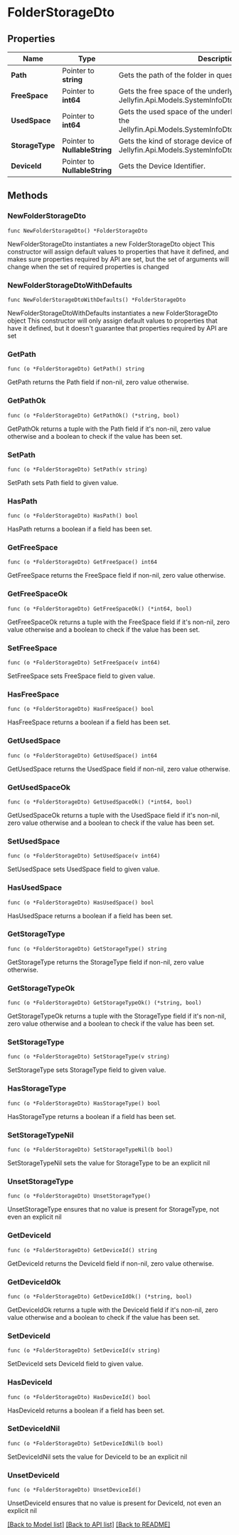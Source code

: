 # FolderStorageDto

## Properties

Name | Type | Description | Notes
------------ | ------------- | ------------- | -------------
**Path** | Pointer to **string** | Gets the path of the folder in question. | [optional] 
**FreeSpace** | Pointer to **int64** | Gets the free space of the underlying storage device of the Jellyfin.Api.Models.SystemInfoDtos.FolderStorageDto.Path. | [optional] 
**UsedSpace** | Pointer to **int64** | Gets the used space of the underlying storage device of the Jellyfin.Api.Models.SystemInfoDtos.FolderStorageDto.Path. | [optional] 
**StorageType** | Pointer to **NullableString** | Gets the kind of storage device of the Jellyfin.Api.Models.SystemInfoDtos.FolderStorageDto.Path. | [optional] 
**DeviceId** | Pointer to **NullableString** | Gets the Device Identifier. | [optional] 

## Methods

### NewFolderStorageDto

`func NewFolderStorageDto() *FolderStorageDto`

NewFolderStorageDto instantiates a new FolderStorageDto object
This constructor will assign default values to properties that have it defined,
and makes sure properties required by API are set, but the set of arguments
will change when the set of required properties is changed

### NewFolderStorageDtoWithDefaults

`func NewFolderStorageDtoWithDefaults() *FolderStorageDto`

NewFolderStorageDtoWithDefaults instantiates a new FolderStorageDto object
This constructor will only assign default values to properties that have it defined,
but it doesn't guarantee that properties required by API are set

### GetPath

`func (o *FolderStorageDto) GetPath() string`

GetPath returns the Path field if non-nil, zero value otherwise.

### GetPathOk

`func (o *FolderStorageDto) GetPathOk() (*string, bool)`

GetPathOk returns a tuple with the Path field if it's non-nil, zero value otherwise
and a boolean to check if the value has been set.

### SetPath

`func (o *FolderStorageDto) SetPath(v string)`

SetPath sets Path field to given value.

### HasPath

`func (o *FolderStorageDto) HasPath() bool`

HasPath returns a boolean if a field has been set.

### GetFreeSpace

`func (o *FolderStorageDto) GetFreeSpace() int64`

GetFreeSpace returns the FreeSpace field if non-nil, zero value otherwise.

### GetFreeSpaceOk

`func (o *FolderStorageDto) GetFreeSpaceOk() (*int64, bool)`

GetFreeSpaceOk returns a tuple with the FreeSpace field if it's non-nil, zero value otherwise
and a boolean to check if the value has been set.

### SetFreeSpace

`func (o *FolderStorageDto) SetFreeSpace(v int64)`

SetFreeSpace sets FreeSpace field to given value.

### HasFreeSpace

`func (o *FolderStorageDto) HasFreeSpace() bool`

HasFreeSpace returns a boolean if a field has been set.

### GetUsedSpace

`func (o *FolderStorageDto) GetUsedSpace() int64`

GetUsedSpace returns the UsedSpace field if non-nil, zero value otherwise.

### GetUsedSpaceOk

`func (o *FolderStorageDto) GetUsedSpaceOk() (*int64, bool)`

GetUsedSpaceOk returns a tuple with the UsedSpace field if it's non-nil, zero value otherwise
and a boolean to check if the value has been set.

### SetUsedSpace

`func (o *FolderStorageDto) SetUsedSpace(v int64)`

SetUsedSpace sets UsedSpace field to given value.

### HasUsedSpace

`func (o *FolderStorageDto) HasUsedSpace() bool`

HasUsedSpace returns a boolean if a field has been set.

### GetStorageType

`func (o *FolderStorageDto) GetStorageType() string`

GetStorageType returns the StorageType field if non-nil, zero value otherwise.

### GetStorageTypeOk

`func (o *FolderStorageDto) GetStorageTypeOk() (*string, bool)`

GetStorageTypeOk returns a tuple with the StorageType field if it's non-nil, zero value otherwise
and a boolean to check if the value has been set.

### SetStorageType

`func (o *FolderStorageDto) SetStorageType(v string)`

SetStorageType sets StorageType field to given value.

### HasStorageType

`func (o *FolderStorageDto) HasStorageType() bool`

HasStorageType returns a boolean if a field has been set.

### SetStorageTypeNil

`func (o *FolderStorageDto) SetStorageTypeNil(b bool)`

 SetStorageTypeNil sets the value for StorageType to be an explicit nil

### UnsetStorageType
`func (o *FolderStorageDto) UnsetStorageType()`

UnsetStorageType ensures that no value is present for StorageType, not even an explicit nil
### GetDeviceId

`func (o *FolderStorageDto) GetDeviceId() string`

GetDeviceId returns the DeviceId field if non-nil, zero value otherwise.

### GetDeviceIdOk

`func (o *FolderStorageDto) GetDeviceIdOk() (*string, bool)`

GetDeviceIdOk returns a tuple with the DeviceId field if it's non-nil, zero value otherwise
and a boolean to check if the value has been set.

### SetDeviceId

`func (o *FolderStorageDto) SetDeviceId(v string)`

SetDeviceId sets DeviceId field to given value.

### HasDeviceId

`func (o *FolderStorageDto) HasDeviceId() bool`

HasDeviceId returns a boolean if a field has been set.

### SetDeviceIdNil

`func (o *FolderStorageDto) SetDeviceIdNil(b bool)`

 SetDeviceIdNil sets the value for DeviceId to be an explicit nil

### UnsetDeviceId
`func (o *FolderStorageDto) UnsetDeviceId()`

UnsetDeviceId ensures that no value is present for DeviceId, not even an explicit nil

[[Back to Model list]](../README.md#documentation-for-models) [[Back to API list]](../README.md#documentation-for-api-endpoints) [[Back to README]](../README.md)


